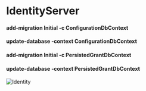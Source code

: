 # IdentityServer

#### add-migration Initial -c ConfigurationDbContext
#### update-database -context ConfigurationDbContext
#### add-migration Initial -c PersistedGrantDbContext
#### update-database -context PersistedGrantDbContext
![Identity](https://github.com/alicanyilmazz/IdentityServer/assets/49749125/5c8a27f7-0325-4a1c-80e0-6302d25ea053)
